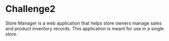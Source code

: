 # Challenge2
Store Manager is a web application that helps store owners manage sales and product inventory records. This application is meant for use in a single store.
